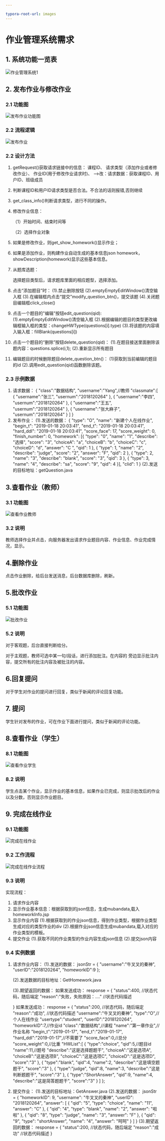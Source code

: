 ```yaml
---

typora-root-url: images
---
```


# 作业管理系统需求

## 1. 系统功能一览表

![作业管理系统1](/作业管理系统1.png)

## 2. 发布作业与修改作业

### 2.1 功能图

![发布作业功能图](/发布作业功能图.png)

### 2.2 流程逻辑

![发布作业](/发布作业.png)

### 2.2  设计方法

1. getRequest()获取请求链接中的信息：
   课程ID、
      	请求类型（添加作业或者修改作业）、
      	作业ID(用于修改作业请求时)、
   ——>改：请求数据：获取课程ID、用户ID、班级成员

2. 判断课程ID和用户ID请求类型是否合法。不合法的话则报错,否则继续

3. get_class_info()判断请求类型，进行不同的操作。

4. 修改作业信息：

   （1）开始时间、结束时间等

   （2）选择作业对象

5. 如果是修改作业，则get_show_homework()显示作业；

6. 如果是添加作业，则构建作业自动生成的基本信息json homework，showDescription(homework)显示这些基本信息。

7. 从题库选题：

   选择题目类型后，请求题库里面的相应题型，选择添加。

8. 点击“添加题目”时：
    (1).禁止删除按钮
       	(2).emptyEmptyEditWindow()清空输入框
       	(3).在编辑框内点击“提交”modify_question_btn()，提交该题
       	(4).关闭题目编辑框click_close()

9. 点击一个题目的"编辑"按钮edit_question(qid):
               (1).emptyEmptyEditWindow()清空输入框
              	(2).根据编辑的题目的类型更改编辑框输入框的类型：changeHWType(questions[i].type)
              	(3).将该题的内容填入输入框：fillBlank(questions[i])

10. 点击一个题目的“删除”按钮delete_question(qid)：
    	(1).在题目接送里面删除该题内容：questions.splice(i,1);
    	(2).重新显示所有题目

11. 编辑题目的时候删除题目delete_question_btn()：
     	(1)获取到当前编辑的题目的id
     	(2).调用edit_question(qid)函数删除该题。

### 2.3 示例数据

1. 请求数据：
   {
   	"class":"数据结构",
   	"username":"Yang",//教师
   	"classmate":[
   		{
   			"username":"张三",
   			"usernum":"2018120264"
   		},
   		{
   			"username":"李四",
   			"usernum":"2018120264"
   		},
   		{
   			"username":"王五",
   			"usernum":"2018120264"
   		},
   		{
   			"username":"张大麻子",
   			"usernum":"2018120264"
   		}
   	]
   }
2. 发布作业：
   (1).发送的数据：
   	{
   	"type": "O",
   	"name": "新建个人在线作业",
   	"begin_t": "2019-01-18 20:03:41",
   	"end_t": "2019-01-18 20:03:41",
   	"hard_ddl": "2019-01-18 20:03:41",
   	"score_face": 17,
   	"score_weight": 0,
   	"finish_number": 0,
   	"homework": [{
   		"type": "0",
   		"name": "1",
   		"describe": "选择",
   		"score": "3",
   		"choiceA": "a",
   		"choiceB": "b",
   		"choiceC": "c",
   		"choiceD": "d",
   		"answer": "C ",
   		"qid": 1
   	}, {
   		"type": 1,
   		"name": "2",
   		"describe": "judge",
   		"score": "2",
   		"answer": "F",
   		"qid": 2
   	}, {
   		"type": 2,
   		"name": "3",
   		"describe": "blank",
   		"score": "3",
   		"qid": 3
   	}, {
   		"type": 3,
   		"name": "4",
   		"describe": "sa",
   		"score": "9",
   		"qid": 4
   	}],
   	"clid": 1
   }
   (2).发送的目标地址：getQuestion.java



## 3.查看作业（教师）

### 3.1 功能图

![查看作业教师](/查看作业教师.png)

### 3.2 说明

教师选择作业并点击，向服务器发出请求作业题目内容、作业信息、作业完成情况，显示。



## 4.删除作业

点击作业删除，给后台发送消息，后台数据库删除，刷新。



## 5.批改作业

### 5.1 功能图

![批改作业](/批改作业.png)

### 5.2 说明

对于客观题，后台直接判断给分。

对于主观题，教师可选中某一句/段话，进行添加批注。在内容的 旁边显示批注内容，提交所有的批注内容及被批注的内容。



## 6.回复提问

对于学生对作业的提问进行回复，类似于新闻的评论回复功能。



## 7. 提问

学生针对发布的作业，可在作业下面进行提问，类似于新闻的评论功能。



## 8.查看作业（学生）

### 8.1 功能图

![查看作业学生](/查看作业学生.png)

### 8.2 说明

学生点击某个作业，显示作业的基本信息，如果作业已完成，则显示批改后的作业以及分数，否则显示作业题目。



## 9. 完成在线作业

### 9.1 功能图

![完成在线作业](/完成在线作业.png)

### 9.2 工作流程

![完成在线作业流程](/完成在线作业流程.png)

### 9.3 说明

实现流程：

1. 请求作业内容
2. 显示作业基本信息：根据获取到的json信息，生成mubandata,载入homeworkInfo.jsp
3. 显示作业内容
    	(1).根据获取到的作业json信息，得到作业类型，根据作业类型生成对应的类型作业的div
        	(2).根据作业json信息生成mubandata,载入对应的作业类型的模板。
4. 提交作业
    	(1).获取不同的作业类型的作业内容生成json信息
        	(2).提交json内容

### 9.4 实例数据

1. 请求作业内容：
   	(1).发送的数据：
      	jsonStr = {
                   "username":"牛叉叉的秦神",
                   "userID":"2018120264",
                   "homeworkID":9
       };

   (2).发送数据的目标地址：GetHomework.java

   (3).期望返回的数据：
   如果发送成功：
   response = {
   	"status":400, //状态代码，随后端定
   	"reason":"失败，失败原因：...." //状态代码描述

     }
       如果发送成功：
       response = {
       	"status":200, //状态代码，随后端定
       	"reason":"成功", //状态代码描述
           "username":"牛叉叉的秦神",
           "type":"O",//个人在线作业
           "usertype":"student",
           "userID":"2018120264",
           "homeworkID":7,//作业id
           "class":"数据结构",//课程
           "name":"第一章作业",//作业名称
           "begin_t":"2019-01-17",
           "end_t":"2019-01-17",
           "hard_ddl":"2019-01-17",//不需要了
           "score_face":0,//总分
           "score_weight":0,//比重
           "HWList":[
               {
                   "type":"choice",
                   "qid":5,//题目id
                   "name":11,//题号
                   "describe":"这是选择题题干",
                   "choiceA":"这是选项A",
                   "choiceB":"这是选项B",
                   "choiceC":"这是选项C",
                   "choiceD":"这是选项D",
                   "score":"3"
               },
               {
                   "type":"blank",
                   "qid":4,
                   "name":2,
                   "describe":"这是填空题题干",
                   "score":"3"
               },
               {
                   "type":"judge",
                   "qid":8,
                   "name":3,
                   "describe":"这是判断题题干",
                   "score":"3"
               },
               {
                   "type":"ShortAnswer",
                   "qid":9,
                   "name":4,
                   "describe":"这是简答题题干",
                   "score":"3"
               }
           ]
       };

2. 提交作业：
     (1).发送的目标地址：GetAnswer.java
     (2).发送的数据：
    jsonStr =  {
       "homeworkID": 9, 
       "username": "牛叉叉的秦神", 
       "userID": "2018120264", 
       "answer": [
           {
               "qid": "5", 
               "type": "choice", 
               "name": "11", 
               "answer": "C"
           }, 
           {
               "qid": "4", 
               "type": "blank", 
               "name": "2", 
               "answer": "啦啦"
           }, 
           {
               "qid": "8", 
               "type": "judge", 
               "name": "3", 
               "answer": "F"
           }, 
           {
               "qid": "9", 
               "type": "shortAnswer", 
               "name": "4", 
               "answer": "呵呵"
           }
       ]
   }
     (3).期望返回的数据：
     response = {
       	"status":200, //状态代码，随后端定
       	"reason":"成功" //状态代码描述
     }